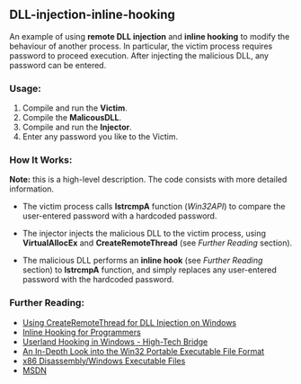 ## DLL-injection-inline-hooking
An example of using **remote DLL injection** and **inline hooking** to modify the behaviour of another process. In particular, the victim process requires password to proceed execution. After injecting the malicious DLL, any password can be entered.

### Usage:
1. Compile and run the **Victim**.
2. Compile the **MalicousDLL**.
3. Compile and run the **Injector**.
4. Enter any password you like to the Victim.

### How It Works:  
**Note:** this is a high-level description. The code consists with more detailed information.

- The victim process calls **lstrcmpA** function (*Win32API*) to compare the user-entered password with a hardcoded password.  

- The injector injects the malicious DLL to the victim process, using **VirtualAllocEx** and **CreateRemoteThread** (see *Further Reading* section).

- The malicious DLL performs an **inline hook** (see *Further Reading* section) to **lstrcmpA** function, and simply replaces any user-entered password with the hardcoded password.


### Further Reading:  
  - [Using CreateRemoteThread for DLL Injection on Windows](http://resources.infosecinstitute.com/using-createremotethread-for-dll-injection-on-windows/)
  - [Inline Hooking for Programmers](https://www.malwaretech.com/2015/01/inline-hooking-for-programmers-part-1.html)
  - [Userland Hooking in Windows - High-Tech Bridge](https://www.htbridge.com/whitepaper/Userland%20Hooking%20in%20Windows.pdf)
  - [An In-Depth Look into the Win32 Portable Executable File Format](http://www.delphibasics.info/home/delphibasicsarticles/anin-depthlookintothewin32portableexecutablefileformat-part1)
  - [x86 Disassembly/Windows Executable Files](https://en.wikibooks.org/wiki/X86_Disassembly/Windows_Executable_Files)
  - [MSDN](https://developer.microsoft.com/en-us/windows/desktop/develop)